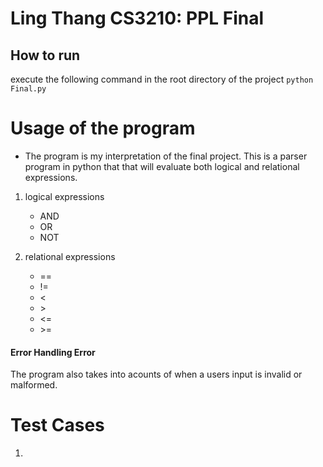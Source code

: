 # Ling Thang CS3210: PPL Final

## How to run

execute the following command in the root directory of the project
`python Final.py`

# Usage of the program

- The program is my interpretation of the final project.
  This is a parser program in python that that will evaluate
  both logical and relational expressions.

1. logical expressions

   - AND
   - OR
   - NOT

2. relational expressions
   - ==
   - !=
   - <
   - \>
   - <=
   - \>=

#### Error Handling Error

The program also takes into acounts of when a users input is invalid or malformed.

# Test Cases

1.
